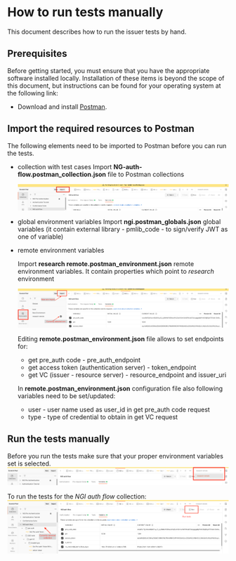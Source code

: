 # How to run tests manually

This document describes how to run the issuer tests by hand.

## Prerequisites

Before getting started, you must ensure that you have the appropriate software installed locally. Installation of these items is beyond the scope of this document, but instructions can be found for your operating system at the following link:

* Download and install [Postman](https://www.postman.com/).

## Import the required resources to Postman

The following elements need to be imported to Postman before you can run the tests.

* collection with test cases
    Import **NG-auth-flow.postman_collection.json** file to Postman collections

    <img src="./resources/import-collection-button.png"/>

* global environment variables
    Import **ngi.postman_globals.json** global variables (it contain external library - pmlib_code - to sign/verify JWT as one of variable)

* remote environment variables

    Import **research remote.postman_environment.json** remote environment variables. It contain properties which point to *research* environment
    
    <img src="./resources/import-envs.png"/>

    Editing **remote.postman_environment.json** file allows to set endpoints for:
    * get pre_auth code - pre_auth_endpoint
    * get access token (authentication server) - token_endpoint
    * get VC (issuer - resource server) - resource_endpoint and issuer_uri
  
    In **remote.postman_environment.json** configuration file also following variables need to be set/updated:
    * user - user name used as user_id in get pre_auth code request 
    * type - type of credential to obtain in get VC request

## Run the tests manually

Before you run the tests make sure that your proper environment variables set is selected.
<img src="./resources/select-env.png"/>

To run the tests for the *NGI auth flow* collection:
 <img src="./resources/open-test-window.png"/>
